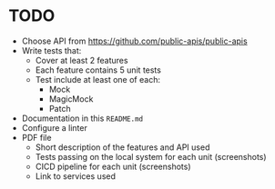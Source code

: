# TODO

* Choose API from https://github.com/public-apis/public-apis
* Write tests that:
    * Cover at least 2 features
    * Each feature contains 5 unit tests
    * Test include at least one of each:
        * Mock
        * MagicMock
        * Patch
* Documentation in this `README.md`
* Configure a linter
* PDF file
    * Short description of the features and API used
    * Tests passing on the local system for each unit (screenshots)
    * CICD pipeline for each unit (screenshots)
    * Link to services used
